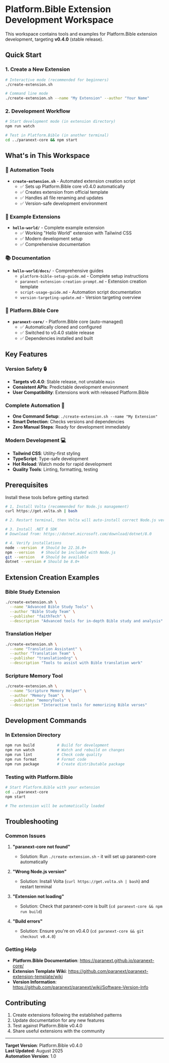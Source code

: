 # Platform.Bible Extension Development Workspace

This workspace contains tools and examples for Platform.Bible extension development, targeting **v0.4.0** (stable release).

## Quick Start

### 1. Create a New Extension

```bash
# Interactive mode (recommended for beginners)
./create-extension.sh

# Command line mode
./create-extension.sh --name "My Extension" --author "Your Name"
```

### 2. Development Workflow

```bash
# Start development mode (in extension directory)
npm run watch

# Test in Platform.Bible (in another terminal)
cd ../paranext-core && npm start
```

## What's in This Workspace

### 🤖 Automation Tools
- **`create-extension.sh`** - Automated extension creation script
  - ✅ Sets up Platform.Bible core v0.4.0 automatically
  - ✅ Creates extension from official template
  - ✅ Handles all file renaming and updates
  - ✅ Version-safe development environment

### 📁 Example Extensions
- **`hello-world/`** - Complete example extension
  - ✅ Working "Hello World" extension with Tailwind CSS
  - ✅ Modern development setup
  - ✅ Comprehensive documentation

### 📚 Documentation
- **`hello-world/docs/`** - Comprehensive guides
  - `platform-bible-setup-guide.md` - Complete setup instructions
  - `paranext-extension-creation-prompt.md` - Extension creation template
  - `script-usage-guide.md` - Automation script documentation
  - `version-targeting-update.md` - Version targeting overview

### 🎯 Platform.Bible Core
- **`paranext-core/`** - Platform.Bible core (auto-managed)
  - ✅ Automatically cloned and configured
  - ✅ Switched to v0.4.0 stable release
  - ✅ Dependencies installed and built

## Key Features

### Version Safety 🔒
- **Targets v0.4.0**: Stable release, not unstable `main`
- **Consistent APIs**: Predictable development environment
- **User Compatibility**: Extensions work with released Platform.Bible

### Complete Automation 🚀
- **One Command Setup**: `./create-extension.sh --name "My Extension"`
- **Smart Detection**: Checks versions and dependencies
- **Zero Manual Steps**: Ready for development immediately

### Modern Development 💻
- **Tailwind CSS**: Utility-first styling
- **TypeScript**: Type-safe development
- **Hot Reload**: Watch mode for rapid development
- **Quality Tools**: Linting, formatting, testing

## Prerequisites

Install these tools before getting started:

```bash
# 1. Install Volta (recommended for Node.js management)
curl https://get.volta.sh | bash

# 2. Restart terminal, then Volta will auto-install correct Node.js version

# 3. Install .NET 8 SDK
# Download from: https://dotnet.microsoft.com/download/dotnet/8.0

# 4. Verify installations
node --version  # Should be 22.16.0+
npm --version   # Should be included with Node.js
git --version   # Should be available
dotnet --version # Should be 8.0+
```

## Extension Creation Examples

### Bible Study Extension
```bash
./create-extension.sh \
  --name "Advanced Bible Study Tools" \
  --author "Bible Study Team" \
  --publisher "faithTech" \
  --description "Advanced tools for in-depth Bible study and analysis"
```

### Translation Helper
```bash
./create-extension.sh \
  --name "Translation Assistant" \
  --author "Translation Team" \
  --publisher "translationOrg" \
  --description "Tools to assist with Bible translation work"
```

### Scripture Memory Tool
```bash
./create-extension.sh \
  --name "Scripture Memory Helper" \
  --author "Memory Team" \
  --publisher "memoryTools" \
  --description "Interactive tools for memorizing Bible verses"
```

## Development Commands

### In Extension Directory
```bash
npm run build          # Build for development
npm run watch          # Watch and rebuild on changes
npm run lint           # Check code quality
npm run format         # Format code
npm run package        # Create distributable package
```

### Testing with Platform.Bible
```bash
# Start Platform.Bible with your extension
cd ../paranext-core
npm start

# The extension will be automatically loaded
```

## Troubleshooting

### Common Issues

1. **"paranext-core not found"**
   - Solution: Run `./create-extension.sh` - it will set up paranext-core automatically

2. **"Wrong Node.js version"**
   - Solution: Install Volta (`curl https://get.volta.sh | bash`) and restart terminal

3. **"Extension not loading"**
   - Solution: Check that paranext-core is built (`cd paranext-core && npm run build`)

4. **"Build errors"**
   - Solution: Ensure you're on v0.4.0 (`cd paranext-core && git checkout v0.4.0`)

### Getting Help

- **Platform.Bible Documentation**: https://paranext.github.io/paranext-core/
- **Extension Template Wiki**: https://github.com/paranext/paranext-extension-template/wiki
- **Version Information**: https://github.com/paranext/paranext/wiki/Software-Version-Info

## Contributing

1. Create extensions following the established patterns
2. Update documentation for any new features
3. Test against Platform.Bible v0.4.0
4. Share useful extensions with the community

---

**Target Version**: Platform.Bible v0.4.0  
**Last Updated**: August 2025  
**Automation Version**: 1.0
